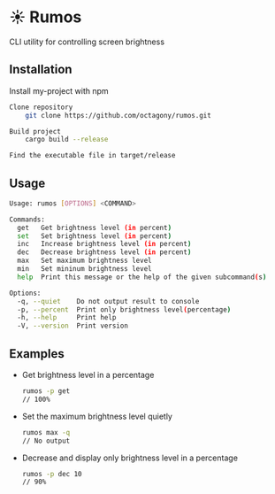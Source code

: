 # ☀️ Rumos

CLI utility for controlling screen brightness

## Installation

Install my-project with npm

```bash
Clone repository
    git clone https://github.com/octagony/rumos.git

Build project
    cargo build --release

Find the executable file in target/release
```

## Usage

```bash
Usage: rumos [OPTIONS] <COMMAND>

Commands:
  get   Get brightness level (in percent)
  set   Set brightness level (in percent)
  inc   Increase brightness level (in percent)
  dec   Decrease brightness level (in percent)
  max   Set maximum brightness level
  min   Set mininum brightness level
  help  Print this message or the help of the given subcommand(s)

Options:
  -q, --quiet    Do not output result to console
  -p, --percent  Print only brightness level(percentage)
  -h, --help     Print help
  -V, --version  Print version
```

## Examples

- Get brightness level in a percentage

  ```bash
  rumos -p get
  // 100%
  ```

- Set the maximum brightness level quietly
  ```bash
  rumos max -q
  // No output
  ```
- Decrease and display only brightness level in a percentage
  ```bash
  rumos -p dec 10
  // 90%
  ```
